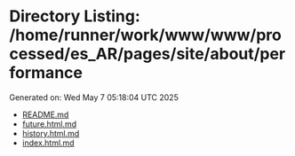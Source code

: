 # Directory Listing: /home/runner/work/www/www/processed/es_AR/pages/site/about/performance
Generated on: Wed May  7 05:18:04 UTC 2025

- [README.md](README.md)
- [future.html.md](future.html.md)
- [history.html.md](history.html.md)
- [index.html.md](index.html.md)
